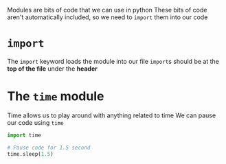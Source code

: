 Modules are bits of code that we can use in python
These bits of code aren't automatically included, so we need to `import` them into our code

# `import`
The `import` keyword loads the module into our file
`import`s should be at the **top of the file** under the **header**
# The `time` module
Time allows us to play around with anything related to time
We can pause our code using `time` 

```python
import time

# Pause code for 1.5 second
time.sleep(1.5)
```
